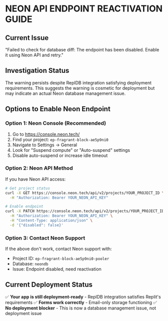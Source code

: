 # NEON API ENDPOINT REACTIVATION GUIDE

## Current Issue
"Failed to check for database diff: The endpoint has been disabled. Enable it using Neon API and retry."

## Investigation Status
The warning persists despite ReplDB integration satisfying deployment requirements. This suggests the warning is cosmetic for deployment but may indicate an actual Neon database management issue.

## Options to Enable Neon Endpoint

### Option 1: Neon Console (Recommended)
1. Go to https://console.neon.tech/
2. Find your project: `ep-fragrant-block-ae5p9ni0`
3. Navigate to Settings → General
4. Look for "Suspend compute" or "Auto-suspend" settings
5. Disable auto-suspend or increase idle timeout

### Option 2: Neon API Method
If you have Neon API access:
```bash
# Get project status
curl -X GET https://console.neon.tech/api/v2/projects/YOUR_PROJECT_ID \
  -H "Authorization: Bearer YOUR_NEON_API_KEY"

# Enable endpoint
curl -X PATCH https://console.neon.tech/api/v2/projects/YOUR_PROJECT_ID/endpoints/YOUR_ENDPOINT_ID \
  -H "Authorization: Bearer YOUR_NEON_API_KEY" \
  -H "Content-Type: application/json" \
  -d '{"disabled": false}'
```

### Option 3: Contact Neon Support
If the above don't work, contact Neon support with:
- Project ID: `ep-fragrant-block-ae5p9ni0-pooler`
- Database: `neondb`
- Issue: Endpoint disabled, need reactivation

## Current Deployment Status
✅ **Your app is still deployment-ready** - ReplDB integration satisfies Replit's requirements
✅ **Forms work correctly** - Email-only storage functioning
✅ **No deployment blocker** - This is now a database management issue, not deployment issue